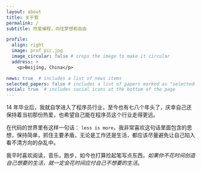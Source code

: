 ```yaml
---
layout: about
title: 关于我
permalink: /
subtitle: 热爱编程，向往梦想和自由

profile:
  align: right
  image: prof_pic.jpg
  image_circular: false # crops the image to make it circular
  address: >
    <p>Beijing, China</p>

news: true  # includes a list of news items
selected_papers: false # includes a list of papers marked as "selected={true}"
social: true  # includes social icons at the bottom of the page
---
```


14 年毕业后，我就自学进入了程序员行业，至今也有七八个年头了，庆幸自己还保持着当初那份热爱，也希望自己能在程序员这个行业走得更远。

在代码的世界里有这样一句话： `less is more`，我非常喜欢这句话里面包含的思想，保持简单，抓住主要矛盾，无论是工作还是生活，都应该尽量避免让自己陷入看不清方向的杂乱中。

我平时喜欢阅读，音乐，跑步，如今也打算捡起笔写点东西，*如果你不花时间创造自己想要的生活，就一定会花时间应付自己不想要的生活*。
